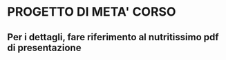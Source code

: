 # PROGETTO DI META' CORSO #

## Per i dettagli, fare riferimento al nutritissimo pdf di presentazione ##